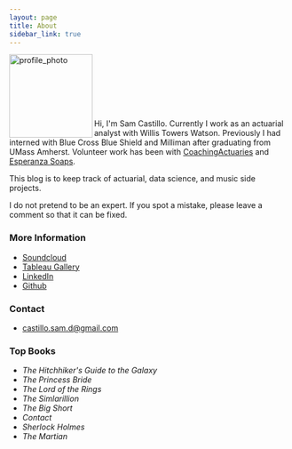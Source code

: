 ```yaml
---
layout: page
title: About
sidebar_link: true
---
```

<img src="sdcastillo.github.io/assets/css/website_photo.jpg" alt="profile_photo" align ="left" style="width: 150px; clear:both;"/>

<br/><br/>
<br/><br/>
<br/><br/>

Hi, I'm Sam Castillo.  Currently I work as an actuarial analyst with Willis Towers Watson.  Previously I had interned with Blue Cross Blue Shield and Milliman after graduating from UMass Amherst.  Volunteer work has been with [CoachingActuaries](coachingactuaries.com) and [Esperanza Soaps](http://www.esperanza-soaps.com/soapmade/).  

This blog is to keep track of actuarial, data science, and music side projects.

I do not pretend to be an expert.  If you spot a mistake, please leave a comment so that it can be fixed.

### More Information

- [Soundcloud](https://soundcloud.com/sam-castillo-52947718/)
- [Tableau Gallery](public.tableau.com/profile/samuel.castillo#!/)
- [LinkedIn](https://www.linkedin.com/in/sdcastillo/)
- [Github](https://github.com/sdcastillo)

### Contact 
- [castillo.sam.d@gmail.com](mailto:castillo.sam.d@gmail.com)

### Top Books

 - *The Hitchhiker's Guide to the Galaxy* 
 - *The Princess Bride*
 - *The Lord of the Rings*
 - *The Simlarillion*
 - *The Big Short*
 - *Contact*
 - *Sherlock Holmes*
 - *The Martian*

